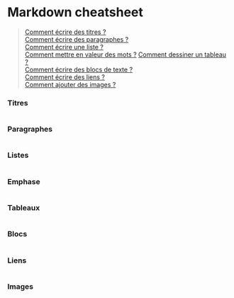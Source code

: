 # Markdown cheatsheet

> [Comment écrire des titres ?](#titres)  
[Comment écrire des paragraphes ?](#paragraphes)  
[Comment écrire une liste ?](#listes)  
[Comment mettre en valeur des mots ?](#emphase)
[Comment dessiner un tableau ?](#tableaux)  
[Comment écrire des blocs de texte ?](#blocs)  
[Comment écrire des liens ?](#liens)  
[Comment ajouter des images ?](#images)  



### Titres
```md
```

### Paragraphes
```md
```


### Listes
```md
```


### Emphase
```md
```


### Tableaux
```md
```


### Blocs
```md
```


### Liens
```md
```


### Images
```md
```
